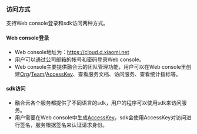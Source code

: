 ### 访问方式
支持Web console登录和sdk访问两种方式。

#### Web console登录
- Web console地址为：https://cloud.d.xiaomi.net
- 用户可以通过公司邮箱的帐号和密码登录Web console。
- Web console主要提供融合云的团队管理功能，用户可以在Web console里创建[Org](organization.md)/[Team](team.md)/[AccessKey](key_signature.md)、查看服务文档、访问服务、查看统计指标等。

#### sdk访问
- 融合云各个服务都提供了不同语言的sdk，用户的程序可以使用sdk来访问服务。
- 用户需要在Web console中生成[AccessKey](key_signature.md)，sdk会使用AccessKey对访问进行签名，服务根据签名来认证请求身份。
